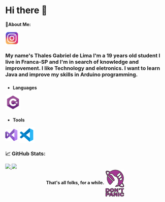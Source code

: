 <h1>Hi there 👋</h1>

<b>💬About Me:</b>

<a href="https://www.instagram.com/tael42f/">
<img align="center" alt="Instagram" width="42px" src="github-instagram-icon.png?raw=true"  title="@tael42f"/>
</a>

### My name's Thales Gabriel de Lima I'm a 19 years old student I live in Franca-SP and I'm in search of knowledge and improvement. I like Technology and eletronics. I want to learn Java and improve my skills in Arduino programming.

### <b>
- Languages
</b>

<p>
<img align="center" alt="CSharp" width="48px" src="/github-csharp-icon.png?raw=true"  title="CSharp"/>
</p>

### <b>
- Tools
</b>

<p>
<img align="center" alt="VisualStudio" width="38px" src="github-visualstudio-icon.png?raw=true" title="Visual Studio"/>
<img align="center" alt="VisualStudioCode" width="50px" src="github-visualstudiocode-icon.png?raw=true"  title="Visual Studio Code"/>
</p>

### <b>📈 GitHub Stats:</b>

<div align="left">

<a href="https://github.com/Thales-Gabriel42">

<img height="180em" src="https://github-readme-stats.vercel.app/api?username=Thales-Gabriel42&show_icons=true&theme=radical">
<img height="180em" src="https://github-readme-stats.vercel.app/api/top-langs/?username=Thales-Gabriel42&layout=compact&theme=radical">

</a>

</div>

<div align="center">
<b>That's all folks, for a while.</b> <img align="center" alt="CSharp" width="60" src="./img/github-dontpanic.png?raw=true"  title="Don't Panic"/>
</div>
